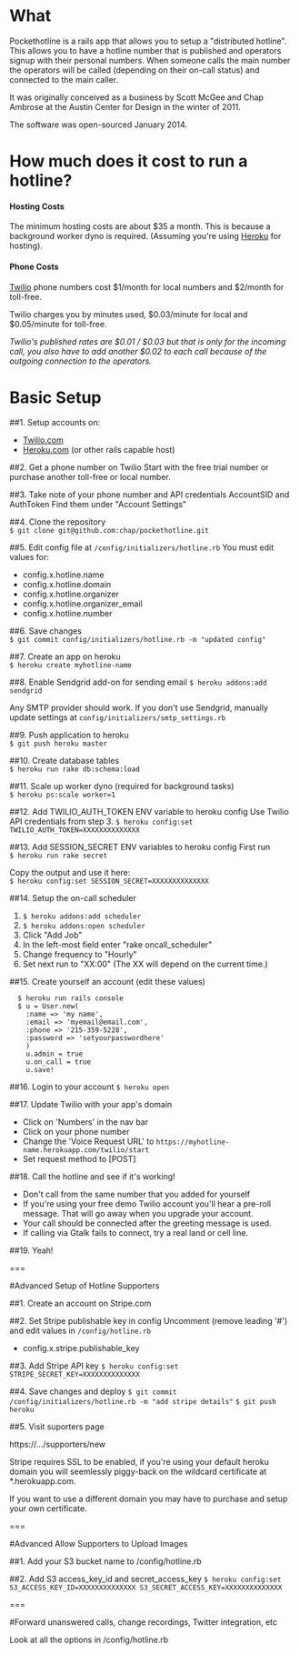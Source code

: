 # What
Pockethotline is a rails app that allows you to setup a "distributed hotline". This allows you to have a hotline number that is published and operators signup with their personal numbers. When someone calls the main number the operators will be called (depending on their on-call status) and connected to the main caller.

It was originally conceived as a business by Scott McGee and Chap Ambrose at the Austin Center for Design in the winter of 2011.

The software was open-sourced January 2014.

# How much does it cost to run a hotline?

#### Hosting Costs
The minimum hosting costs are about $35 a month. This is because a background worker dyno is required. (Assuming you're using [Heroku](http://heroku.com) for hosting).

#### Phone Costs
[Twilio](http://twilio.com) phone numbers cost $1/month for local numbers and $2/month for toll-free.

Twilio charges you by minutes used, $0.03/minute for local and $0.05/minute for toll-free. 

*Twilio's published rates are $0.01 / $0.03 but that is only for the incoming call, you also have to add another $0.02 to each call because of the outgoing connection to the operators.*

# Basic Setup

##1. Setup accounts on:
* [Twilio.com](http://twilio.com)
* [Heroku.com](http://heroku.com) (or other rails capable host)

##2. Get a phone number on Twilio
Start with the free trial number or purchase another toll-free or local number.

##3. Take note of your phone number and API credentials AccountSID and AuthToken 
Find them under "Account Settings"

##4. Clone the repository  
```$ git clone git@github.com:chap/pockethotline.git```

##5. Edit config file at ```/config/initializers/hotline.rb``` 
You must edit values for:

* config.x.hotline.name
* config.x.hotline.domain
* config.x.hotline.organizer
* config.x.hotline.organizer_email 
* config.x.hotline.number

##6. Save changes  
```$ git commit config/initializers/hotline.rb -m "updated config"```

##7. Create an app on heroku  
```$ heroku create myhotline-name```

##8. Enable Sendgrid add-on for sending email
```$ heroku addons:add sendgrid```
  
Any SMTP provider should work. If you don't use Sendgrid, manually update settings at ```config/initializers/smtp_settings.rb```

##9. Push application to heroku  
```$ git push heroku master```

##10. Create database tables  
```$ heroku run rake db:schema:load```

##11. Scale up worker dyno (required for background tasks)  
```$ heroku ps:scale worker=1```

##12. Add TWILIO_AUTH_TOKEN ENV variable to heroku config
Use Twilio API credentials from step 3.
```$ heroku config:set TWILIO_AUTH_TOKEN=XXXXXXXXXXXXXX```

##13. Add SESSION_SECRET ENV variables to heroku config
First run  
```$ heroku run rake secret```

Copy the output and use it here:  
```$ heroku config:set SESSION_SECRET=XXXXXXXXXXXXXX```

##14. Setup the on-call scheduler
1. ```$ heroku addons:add scheduler```
2. ```$ heroku addons:open scheduler```
3. Click "Add Job"
4. In the left-most field enter "rake oncall_scheduler"
5. Change frequency to "Hourly"
6. Set next run to "XX:00" (The XX will depend on the current time.)


##15. Create yourself an account (edit these values)  
```
  $ heroku run rails console
  $ u = User.new(
    :name => 'my name', 
    :email => 'myemail@email.com', 
    :phone => '215-359-5228', 
    :password => 'setyourpasswordhere'
    )
    u.admin = true
    u.on_call = true
    u.save!
```

##16. Login to your account
```$ heroku open```

##17. Update Twilio with your app's domain
* Click on 'Numbers' in the nav bar
* Click on your phone number
* Change the 'Voice Request URL' to ```https://myhotline-name.herokuapp.com/twilio/start```
* Set request method to [POST]

##18. Call the hotline and see if it's working!
* Don't call from the same number that you added for yourself
* If you're using your free demo Twilio account you'll hear a pre-roll message. That will go away when you upgrade your account.
* Your call should be connected after the greeting message is used.
* If calling via Gtalk fails to connect, try a real land or cell line.

##19. Yeah!

===

#Advanced Setup of Hotline Supporters

##1. Create an account on Stripe.com

##2. Set Stripe publishable key in config
Uncomment (remove leading '#') and edit values in  ```/config/hotline.rb```

* config.x.stripe.publishable_key

##3. Add Stripe API key
```$ heroku config:set STRIPE_SECRET_KEY=XXXXXXXXXXXXXX```

##4. Save changes and deploy
```$ git commit /config/initializers/hotline.rb -m "add stripe details"```
```$ git push heroku```
  
##5. Visit suporters page

https://.../supporters/new  

Stripe requires SSL to be enabled, if you're using your default heroku domain you will seemlessly piggy-back on the wildcard certificate at *.herokuapp.com.

If you want to use a different domain you may have to purchase and setup your own certificate. 

===

#Advanced Allow Supporters to Upload Images

##1. Add your S3 bucket name to /config/hotline.rb

##2. Add S3 access_key_id and secret_access_key
```$ heroku config:set S3_ACCESS_KEY_ID=XXXXXXXXXXXXXX S3_SECRET_ACCESS_KEY=XXXXXXXXXXXXXX```

===

#Forward unanswered calls, change recordings, Twitter integration, etc

Look at all the options in /config/hotline.rb
